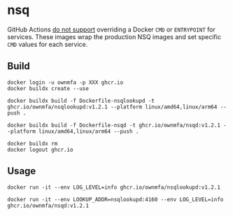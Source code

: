 # nsq

GitHub Actions
[do not support](https://github.community/t/how-do-i-properly-override-a-service-entrypoint/17435)
overriding a Docker `CMD` or `ENTRYPOINT` for services. These images wrap the
production NSQ images and set specific `CMD` values for each service.

## Build

```
docker login -u ownmfa -p XXX ghcr.io
docker buildx create --use

docker buildx build -f Dockerfile-nsqlookupd -t ghcr.io/ownmfa/nsqlookupd:v1.2.1 --platform linux/amd64,linux/arm64 --push .

docker buildx build -f Dockerfile-nsqd -t ghcr.io/ownmfa/nsqd:v1.2.1 --platform linux/amd64,linux/arm64 --push .

docker buildx rm
docker logout ghcr.io
```

## Usage

```
docker run -it --env LOG_LEVEL=info ghcr.io/ownmfa/nsqlookupd:v1.2.1

docker run -it --env LOOKUP_ADDR=nsqlookupd:4160 --env LOG_LEVEL=info ghcr.io/ownmfa/nsqd:v1.2.1
```
